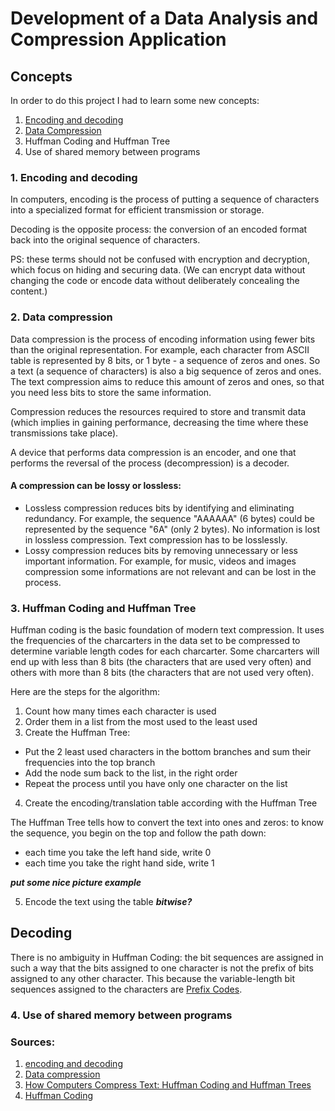 # Development of a Data Analysis and Compression Application

## Concepts

In order to do this project I had to learn some new concepts:

1. [Encoding and decoding](https://github.com/42sp/42labs-selection-process-v4-sgkhusal#1-encoding-and-decoding)
2. [Data Compression](https://github.com/42sp/42labs-selection-process-v4-sgkhusal#2-data-compression)
3. Huffman Coding and Huffman Tree
4. Use of shared memory between programs

### 1. Encoding and decoding

In computers, encoding is the process of putting a sequence of characters into a specialized format for efficient transmission or storage.

Decoding is the opposite process: the conversion of an encoded format back into the original sequence of characters.

PS: these terms should not be confused with encryption and decryption, which focus on hiding and securing data. (We can encrypt data without changing the code or encode data without deliberately concealing the content.)

### 2. Data compression

Data compression is the process of encoding information using fewer bits than the original representation.
For example, each character from ASCII table is represented by 8 bits, or 1 byte - a sequence of zeros and ones. So a text (a sequence of characters) is also a big sequence of zeros and ones. The text compression aims to reduce this amount of zeros and ones, so that you need less bits to store the same information.

Compression reduces the resources required to store and transmit data (which implies in gaining performance, decreasing the time where these transmissions take place).

A device that performs data compression is an encoder, and one that performs the reversal of the process (decompression) is a decoder.

#### A compression can be lossy or lossless:

- Lossless compression reduces bits by identifying and eliminating redundancy. For example, the sequence "AAAAAA" (6 bytes) could be represented by the sequence "6A" (only 2 bytes). No information is lost in lossless compression. Text compression has to be losslessly.
- Lossy compression reduces bits by removing unnecessary or less important information. For example, for  music, videos and images compression some informations are not relevant and can be lost in the process.

### 3. Huffman Coding and Huffman Tree

Huffman coding is the basic foundation of modern text compression. It uses the frequencies of the charcarters in the data set to be compressed to determine variable length codes for each charcarter. Some charcarters will end up with less than 8 bits (the characters that are used very often) and others with more than 8 bits (the characters that are not used very often).

Here are the steps for the algorithm:

1. Count how many times each character is used
2. Order them in a list from the most used to the least used
3. Create the Huffman Tree:
- Put the 2 least used characters in the bottom branches and sum their frequencies into the top branch
- Add the node sum back to the list, in the right order
- Repeat the process until you have only one character on the list
4. Create the encoding/translation table according with the Huffman Tree

The Huffman Tree tells how to convert the text into ones and zeros: to know the sequence, you begin on the top and follow the path down:
- each time you take the left hand side, write 0
- each time you take the right hand side, write 1

***put some nice picture example***

5. Encode the text using the table  ***bitwise?***

## Decoding
There is no ambiguity in Huffman Coding: the bit sequences are assigned in such a way that the bits assigned to one character is not the prefix of bits assigned to any other character. This because the variable-length bit sequences assigned to the characters are [Prefix Codes](https://en.wikipedia.org/wiki/Prefix_code).

### 4. Use of shared memory between programs

### Sources:
1. [encoding and decoding](https://www.techtarget.com/searchnetworking/definition/encoding-and-decoding)
2. [Data compression](https://en.wikipedia.org/wiki/Data_compression)
3. [How Computers Compress Text: Huffman Coding and Huffman Trees](https://www.youtube.com/watch?v=JsTptu56GM8)
4. [Huffman Coding](https://www.geeksforgeeks.org/huffman-coding-greedy-algo-3/)
